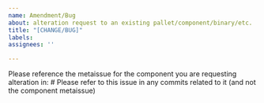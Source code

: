 ```yaml
---
name: Amendment/Bug
about: alteration request to an existing pallet/component/binary/etc.
title: "[CHANGE/BUG]"
labels: 
assignees: ''

---
```

Please reference the metaissue for the component you are requesting alteration in: #
Please refer to this issue in any commits related to it (and not the component metaissue)
